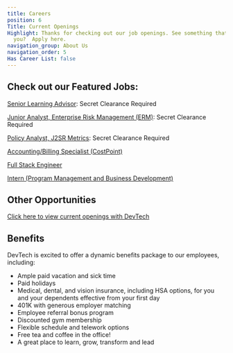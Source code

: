 ```yaml
---
title: Careers
position: 6
Title: Current Openings
Highlight: Thanks for checking out our job openings. See something that interests
  you?  Apply here.
navigation_group: About Us
navigation_order: 5
Has Career List: false
---
```


## Check out our Featured Jobs:
[Senior Learning Advisor](https://devtechsys.bamboohr.com/jobs/view.php?id=45): Secret Clearance Required

[Junior Analyst, Enterprise Risk Management (ERM)](https://devtechsys.bamboohr.com/jobs/view.php?id=43&source=bamboohr): Secret Clearance Required

[Policy Analyst, J2SR Metrics](https://devtechsys.bamboohr.com/jobs/view.php?id=44&source=bamboohr): Secret Clearance Required

[Accounting/Billing Specialist (CostPoint)](https://devtechsys.bamboohr.com/jobs/view.php?id=42)

[Full Stack Engineer](https://devtechsys.bamboohr.com/jobs/view.php?id=39&source=devtechsys)

[Intern (Program Management and Business Development)](https://devtechsys.bamboohr.com/jobs/view.php?id=41&source=bamboohr)

## Other Opportunities
[Click here to view current openings with DevTech](https://jobs.talent.dynamics.com/jobs/devtechsys.com/2)


## Benefits
DevTech is excited to offer a dynamic benefits package to our employees, including:
* Ample paid vacation and sick time 
* Paid holidays
* Medical, dental, and vision insurance, including HSA options, for you and your dependents effective from your first day 
* 401K with generous employer matching
* Employee referral bonus program
* Discounted gym membership
* Flexible schedule and telework options
* Free tea and coffee in the office!
* A great place to learn, grow, transform and lead
